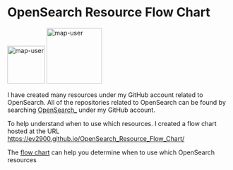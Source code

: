 # OpenSearch Resource Flow Chart

 <img width="85" alt="map-user" src="https://img.shields.io/badge/views-471-green"> <img width="125" alt="map-user" src="https://img.shields.io/badge/unique visits-148-green">

I have created many resources under my GitHub account related to OpenSearch. All of the repositories related to OpenSearch can be found by searching [OpenSearch_](https://github.com/ev2900?tab=repositories&q=OpenSearch_&type=&language=&sort=) under my GitHub account.

To help understand when to use which resources. I created a flow chart hosted at the URL https://ev2900.github.io/OpenSearch_Resource_Flow_Chart/

The [flow chart](https://ev2900.github.io/OpenSearch_Resource_Flow_Chart/) can help you determine when to use which OpenSearch resources
